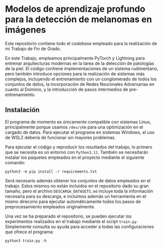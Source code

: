 # Modelos de aprendizaje profundo para la detección de melanomas en imágenes
Este repositorio contiene todo el *codebase* empleado para la realización de mi Trabajo de Fin de Grado.

En este Trabajo, empleamos principalmente PyTorch y Lightning para entrenar arquitecturas modernas en la tarea de la detección de patologías de la piel. El código contiene implementaciones de un sistema rudimentario, pero también introduce opciones para la realización de sistemas más complejos, incluyendo el entrenamiento con un conglomerado de todos los conjuntos de datos, la incorporación de Redes Neuronales Adversarias en cuanto al Dominio, y la introducción de pasos intermedios de pre-entrenamiento.

## Instalación

El programa de momento es únicamente compatible con sistemas Linux, principalmente porque usamos `/dev/shm` para una optimización en el cargado de datos. Para ejecutar el programa en sistemas Windows, el uso de WSL2 debería de funcionar sin mayores problemas.

Para ejecutar el código y reproducir los resultados del trabajo, lo primero que se necesita es un entorno con `Python3.11`. También se necesitarán instalar los paquetes empleados en el proyecto mediante el siguiente comando:

```
python3 -m pip install -r requirements.txt
```

Será necesario además obtener los conjuntos de datos empleados en el trabajo. Estos mismos no están incluidos en el repositorio dado su gran tamaño, pero el archivo `DESCARGA_DATASETS.md` incluye toda la información necesaria para su descarga, e incluimos además un herramienta en el mismo direcorio para ejecutar automáticamente todos los pasos de preprocesamiento empleados originalmente.

Una vez se ha preparado el repositorio, se pueden ejecutar los experimentos realizados en el trabajo mediante el script `train.py`. Simplemente consulta su ayuda para acceder a todas las configuraciones que ofrece el programa:

```
python3 train.py -h
```
